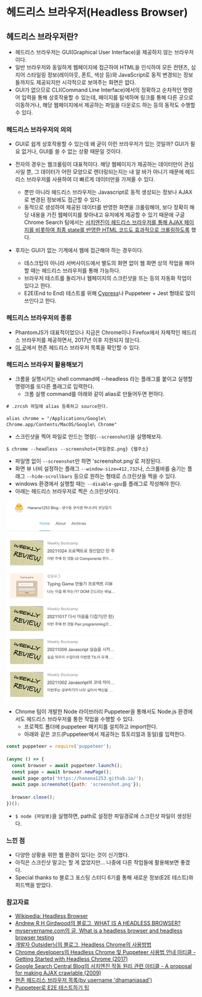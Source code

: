 # 헤드리스 브라우저(Headless Browser)

## 헤드리스 브라우저란?

- 헤드리스 브라우저는 GUI(Graphical User Interface)을 제공하지 않는 브라우저이다. 
- 일반 브라우저와 동일하게 웹페이지에 접근하여 HTML을 인식하여 모든 컨텐츠, 심지어 스타일링 정보(레이아웃, 폰트, 색상 등)와 JavaScript로 동적 변경되는 정보들까지도 제공되지만 시각적으로 보여주는 화면은 없다. 
- GUI가 없으므로 CLI(Command Line Interface)에서의 정확하고 순차적인 명령어 입력을 통해 상호작용할 수 있는데, 페이지를 탐색하며 링크를 통해 다른 곳으로 이동하거나, 해당 웹페이지에서 제공하는 파일을 다운로드 하는 등의 동작도 수행할 수 있다.


### 헤드리스 브라우저의 의의

- GUI로 쉽게 상호작용할 수 있는데 왜 굳이 이런 브라우저가 있는 것일까? GUI가 필요 없거나, GUI를 쓸 수 없는 상황 때문일 것이다. 
- 전자의 경우는 웹크롤링이 대표적이다. 해당 웹페이지가 제공하는 데이터만이 관심사일 뿐, 그 데이터가 어떤 모양으로 렌더링되는지는 내 알 바가 아니기 때문에 헤드리스 브라우저를 사용하여 더 빠르게 데이터만을 가져올 수 있다. 
  - 뿐만 아니라 헤드리스 브라우저는 Javascript로 동적 생성되는 정보나 AJAX로 변경된 정보에도 접근할 수 있다. 
  - 동적으로 생성하여 제공된 데이터를 반영한 화면을 크롤링해야, 보다 정확히 해당 내용을 가진 웹페이지를 찾아내고 유저에게 제공할 수 있기 때문에 구글 Chrome Search 팀에서는 [서치엔진이 헤드리스 브라우저를 통해 AJAX 페이지를 비롯하여 최종 state를 반영한 HTML 코드도 효과적으로 크롤링하도록](https://developers.google.com/search/blog/2009/10/proposal-for-making-ajax-crawlable) 했다.

- 후자는 GUI가 없는 기계에서 웹에 접근해야 하는 경우이다. 
  - 데스크탑이 아니라 서버사이드에서 별도의 화면 없이 웹 화면 상의 작업을 해야 할 때는 헤드리스 브라우저를 통해 가능하다.
  - 브라우저 테스트를 돌리거나 웹페이지의 스크린샷을 뜨는 등의 자동화 작업이 있다고 한다.
  - E2E(End to End) 테스트를 위해 [Cypress](https://www.cypress.io/)나 Puppeteer + Jest 형태로 많이 쓰인다고 한다.


### 헤드리스 브라우저의 종류
- PhantomJS가 대표적이었으나 지금은 Chrome이나 Firefox에서 자체적인 헤드리스 브라우저를 제공하면서, 2017년 이후 지원되지 않는다.
- [이 곳](http://dhamaniasad.github.io/HeadlessBrowsers/)에서 현존 헤드리스 브라우저 목록을 확인할 수 있다.

### 헤드리스 브라우저 활용해보기
- 크롬을 실행시키는 shell command에 --headless 라는 플래그를 붙이고 실행할 명령어를 또다른 플래그로 입력한다. 
  - 크롬 실행 command를 아래와 같이 alias로 만들어두면 편하다.
```
# .zrcsh 파일에 alias 등록하고 source한다.

alias chrome = "/Applications/Google\ Chrome.app/Contents/MacOS/Google\ Chrome"
```
  - 스크린샷을 찍어 파일로 만드는 명령(`--screenshot`)을 실행해보자.
```console
$ chrome --headless --screenshot={파일경로.png} {웹주소}
```
  - 파일명 없이 `--screenshot`만 하면 'screenshot.png'로 저장된다.
  - 화면 뷰 너비 설정하는 플래그 `--window-size=412,732`나, 스크롤바를 숨기는 플래그 `--hide-scrollbars` 등으로 원하는 형태로 스크린샷을 찍을 수 있다.
  - windows 환경에서 실행할 때는 `--disable-gpu`를 플래그로 작성해야 한다.
  - 아래는 헤드리스 브라우저로 찍은 스크린샷이다. 

<img src="./images/headless-screenshot.png" width="300" alt="하나나의 블로그"/>

- Chrome 팀이 개발한 Node 라이브러리 Puppeteer을 통해서도 Node.js 환경에서도 헤드리스 브라우저를 통한 작업을 수행할 수 있다.
  - 프로젝트 폴더에 puppeteer 패키지를 설치하고 import한다.
  - 아래와 같은 코드(Puppeteer에서 제공하는 튜토리얼과 동일)를 입력한다. 
```js
const puppeteer = require('puppeteer');

(async () => {
  const browser = await puppeteer.launch();
  const page = await browser.newPage();
  await page.goto('https://hanana1253.github.io/');
  await page.screenshot({path: 'screenshot.png'});

  browser.close();
})();
```
  - `$ node {파일명}`을 실행하면, path로 설정한 파일경로에 스크린샷 파일이 생성된다. 

### 느낀 점
- 다양한 상황을 위한 웹 환경이 있다는 것이 신기했다.
- 아직은 스크린샷 말고는 할 게 없었지만... 나중에 다른 작업들에 활용해보면 좋겠다.
- Special thanks to 블로그 포스팅 스터디 6기를 통해 새로운 정보(E2E 테스트)와 피드백을 받았다. 

### 참고자료
- [Wikipedia: Headless Browser](https://en.wikipedia.org/wiki/Headless_browser)
- [Andrew R H Girdwood의 블로그, WHAT IS A HEADLESS BROWSER?](https://blog.arhg.net/2009/10/what-is-headless-browser.html)
- [myservername.com의 글, What is a headless browser and headless browser testing](https://myservername.com/what-is-headless-browser)
- [개발자 Outsider님의 블로그, Headless Chrome의 사용방법](https://blog.outsider.ne.kr/1291)
- [Chrome developers의 Headless Chrome 및 Puppeteer 사용법 안내 아티클 - Getting Started with Headless Chrome (2017)](https://developers.google.com/web/updates/2017/04/headless-chrome)
- [Google Search Central Blog의 서치엔진 작동 원리 관련 아티클 - A proposal for making AJAX crawlable (2009)](https://developers.google.com/search/blog/2009/10/proposal-for-making-ajax-crawlable)
- [현존 헤드리스 브라우저 목록(by username 'dhamaniasad')](http://dhamaniasad.github.io/HeadlessBrowsers/)
- [Puppeteer로 E2E 테스트하기 팁](https://ui.toast.com/weekly-pick/ko_20200630)